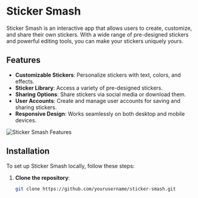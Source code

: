# Sticker Smash

Sticker Smash is an interactive app that allows users to create, customize, and share their own stickers. With a wide range of pre-designed stickers and powerful editing tools, you can make your stickers uniquely yours.

## Features

- **Customizable Stickers**: Personalize stickers with text, colors, and effects.
- **Sticker Library**: Access a variety of pre-designed stickers.
- **Sharing Options**: Share stickers via social media or download them.
- **User Accounts**: Create and manage user accounts for saving and sharing stickers.
- **Responsive Design**: Works seamlessly on both desktop and mobile devices.

![Sticker Smash Features](https://example.com/path/to/your/feature-image.jpg)

## Installation

To set up Sticker Smash locally, follow these steps:

1. **Clone the repository**:
   ```bash
   git clone https://github.com/yourusername/sticker-smash.git
